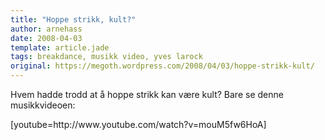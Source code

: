 ```yaml
---
title: "Hoppe strikk, kult?"
author: arnehass
date: 2008-04-03
template: article.jade
tags: breakdance, musikk video, yves larock
original: https://megoth.wordpress.com/2008/04/03/hoppe-strikk-kult/
---
```


<p>Hvem hadde trodd at å hoppe strikk kan være kult? Bare se denne musikkvideoen:</p>
<p>[youtube=http://www.youtube.com/watch?v=mouM5fw6HoA]</p>

